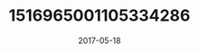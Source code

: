 ---
title: "1516965001105334286"
image: "2017-05-18 07.25.41 1516965001105334286_46248401"
date: "2017-05-18"
type: "photo"
---